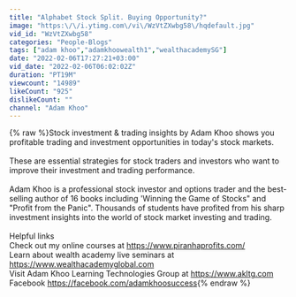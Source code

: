 ```yaml
---
title: "Alphabet Stock Split. Buying Opportunity?"
image: "https:\/\/i.ytimg.com\/vi\/WzVtZXwbg58\/hqdefault.jpg"
vid_id: "WzVtZXwbg58"
categories: "People-Blogs"
tags: ["adam khoo","adamkhoowealth1","wealthacademySG"]
date: "2022-02-06T17:27:21+03:00"
vid_date: "2022-02-06T06:02:02Z"
duration: "PT19M"
viewcount: "14989"
likeCount: "925"
dislikeCount: ""
channel: "Adam Khoo"
---
```

{% raw %}Stock investment &amp; trading  insights by Adam Khoo shows you profitable trading and investment opportunities in today's stock markets. <br /><br />These are essential strategies for stock traders and investors who want to improve their investment and trading performance.<br /><br />Adam Khoo is a professional stock investor and options trader and the best-selling author of  16 books including 'Winning the Game of Stocks&quot; and &quot;Profit from the Panic&quot;. Thousands of students have profited from his sharp investment insights into the world of stock market investing and trading.<br /><br />Helpful links<br />Check out my online courses at <a rel="nofollow" target="blank" href="https://www.piranhaprofits.com/">https://www.piranhaprofits.com/</a><br />Learn about wealth academy live seminars at <a rel="nofollow" target="blank" href="https://www.wealthacademyglobal.com">https://www.wealthacademyglobal.com</a><br />Visit Adam Khoo Learning Technologies Group at <a rel="nofollow" target="blank" href="https://www.akltg.com">https://www.akltg.com</a><br />Facebook <a rel="nofollow" target="blank" href="https://facebook.com/adamkhoosuccess">https://facebook.com/adamkhoosuccess</a>{% endraw %}
